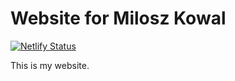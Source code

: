 # Website for Milosz Kowal

[![Netlify Status](https://api.netlify.com/api/v1/badges/99ca8278-6ea8-4199-9882-16163f70df13/deploy-status)](https://app.netlify.com/sites/quirky-kare-88c1f1/deploys)

This is my website.
